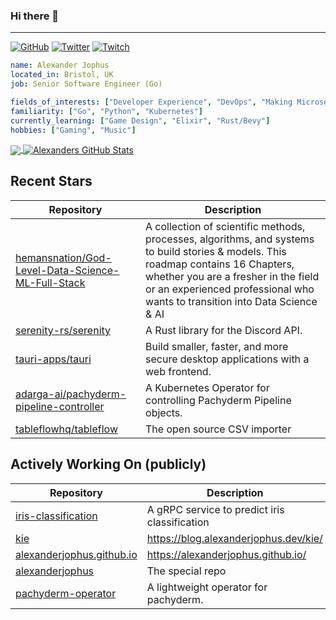 ### Hi there 👋

---

<a href="https://github.com/alexanderjophus"><img src="https://img.shields.io/github/followers/alexanderjophus.svg?label=GitHub&style=social" alt="GitHub"></a>
<a href="https://twitter.com/AlexanderJophus"><img src="https://img.shields.io/twitter/follow/AlexanderJophus?label=Twitter&style=social" alt="Twitter"></a>
<a href="https://twitch.tv/dejophus"><img src="https://img.shields.io/twitch/status/dejophus?style=social" alt="Twitch"></a>

```yaml
name: Alexander Jophus
located_in: Bristol, UK
job: Senior Software Engineer (Go)

fields_of_interests: ["Developer Experience", "DevOps", "Making Microservices Go Zoom"]
familiarity: ["Go", "Python", "Kubernetes"]
currently_learning: ["Game Design", "Elixir", "Rust/Bevy"]
hobbies: ["Gaming", "Music"]
```

<a href="https://github.com/alexanderjophus/alexanderjophus">
  <img align="center" src="https://github-readme-stats-git-masterrstaa-rickstaa.vercel.app/api/top-langs?username=alexanderjophus&hide=java,html,tex&langs_count=3&theme=vision-friendly-dark" />
</a>
<a href="https://github.com/alexanderjophus/alexanderjophus">
  <img align="center" src="https://github-readme-stats-git-masterrstaa-rickstaa.vercel.app/api?username=alexanderjophus&show_icons=true&line_height=27&count_private=true&theme=vision-friendly-dark" alt="Alexanders GitHub Stats" />
</a>

## Recent Stars
| Repository | Description |
|---|---|
| [hemansnation/God-Level-Data-Science-ML-Full-Stack](https://www.github.com/hemansnation/God-Level-Data-Science-ML-Full-Stack) | A collection of scientific methods, processes, algorithms, and systems to build stories & models. This roadmap contains 16 Chapters, whether you are a fresher in the field or an experienced professional who wants to transition into Data Science & AI |
| [serenity-rs/serenity](https://www.github.com/serenity-rs/serenity) | A Rust library for the Discord API. |
| [tauri-apps/tauri](https://www.github.com/tauri-apps/tauri) | Build smaller, faster, and more secure desktop applications with a web frontend. |
| [adarga-ai/pachyderm-pipeline-controller](https://www.github.com/adarga-ai/pachyderm-pipeline-controller) | A Kubernetes Operator for controlling Pachyderm Pipeline objects. |
| [tableflowhq/tableflow](https://www.github.com/tableflowhq/tableflow) | The open source CSV importer |

## Actively Working On (publicly)
| Repository | Description |
|---|---|
| [iris-classification](https://www.github.com/alexanderjophus/iris-classification) | A gRPC service to predict iris classification |
| [kie](https://www.github.com/alexanderjophus/kie) | https://blog.alexanderjophus.dev/kie/ |
| [alexanderjophus.github.io](https://www.github.com/alexanderjophus/alexanderjophus.github.io) | https://alexanderjophus.github.io/ |
| [alexanderjophus](https://www.github.com/alexanderjophus/alexanderjophus) | The special repo |
| [pachyderm-operator](https://www.github.com/alexanderjophus/pachyderm-operator) | A lightweight operator for pachyderm. |